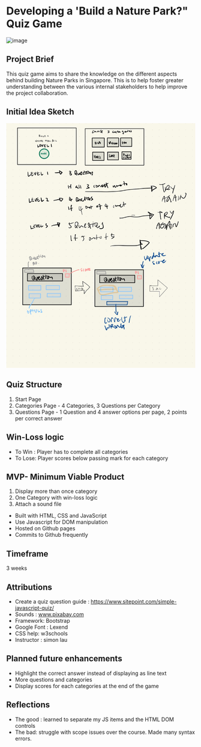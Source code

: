 # Developing a 'Build a Nature Park?" Quiz Game
![image](https://github.com/user-attachments/assets/7e0ca4ac-7044-4883-add7-c9194c9d51d4)


## Project Brief
This quiz game aims to share the knowledge on the different aspects behind building Nature Parks in Singapore. This is to help foster greater understanding between the various internal stakeholders to help improve the project collaboration. 

## Initial Idea Sketch
![First Idea Sketch](https://github.com/wenyu2310/Project-1-Quiz-Game/blob/main/Bullet%20Journal%20(1)-1.jpg)

## Quiz Structure 
1. Start Page
2. Categories Page - 4 Categories, 3 Questions per Category
3. Questions Page - 1 Question and 4 answer options per page, 2 points per correct answer

## Win-Loss logic
- To Win : Player has to complete all categories
- To Lose: Player scores below passing mark for each category

## MVP- Minimum Viable Product
1. Display more than once category
2. One Category with win-loss logic
3. Attach a sound file
- Built with HTML, CSS and JavaScript
- Use Javascript for DOM manipulation
- Hosted on Github pages
- Commits to Github frequently
  
## Timeframe
3 weeks

## Attributions
- Create a quiz question guide : https://www.sitepoint.com/simple-javascript-quiz/
- Sounds : www.pixabay.com
- Framework: Bootstrap 
- Google Font : Lexend
- CSS help: w3schools
- Instructor : simon lau

## Planned future enhancements
- Highlight the correct answer instead of displaying as line text
- More questions and categories
- Display scores for each categories at the end of the game

## Reflections
- The good : learned to separate my JS items and the HTML DOM controls
- The bad: struggle with scope issues over the course. Made many syntax errors. 
